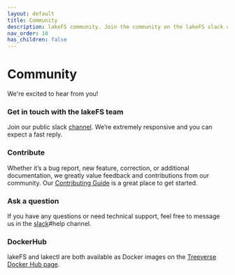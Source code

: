 ```yaml
---
layout: default
title: Community
description: lakeFS community. Join the community on the lakeFS slack channel and feel free to ask questions and get help.
nav_order: 10
has_children: false
---
```


# Community

We're excited to hear from you!

### Get in touch with the lakeFS team

Join our public slack [channel](https://join.slack.com/t/lakefs/shared_invite/zt-g86mkroy-186GzaxR4xOar1i1Us0bzw). We’re extremely responsive and you can expect a fast reply.

### Contribute

Whether it’s a bug report, new feature, correction, or additional documentation, we greatly value feedback and contributions from our community. Our [Contributing Guide](https://docs.lakefs.io/contributing.html) is a great place to get started. 

### Ask a question

If you have any questions or need technical support, feel free to message us in the [slack](https://join.slack.com/t/lakefs/shared_invite/zt-g86mkroy-186GzaxR4xOar1i1Us0bzw)#help channel. 

### DockerHub

lakeFS and lakectl are both available as Docker images on the [Treeverse Docker Hub page](https://hub.docker.com/u/treeverse/).


